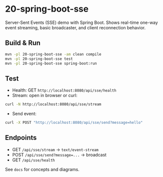 # 20-spring-boot-sse

Server-Sent Events (SSE) demo with Spring Boot. Shows real-time one-way event streaming, basic broadcaster, and client reconnection behavior.

## Build & Run

```bash
mvn -pl 20-spring-boot-sse -am clean compile
mvn -pl 20-spring-boot-sse test
mvn -pl 20-spring-boot-sse spring-boot:run
```

## Test

- Health: GET `http://localhost:8080/api/sse/health`
- Stream: open in browser or curl:

```bash
curl -N http://localhost:8080/api/sse/stream
```

- Send event:

```bash
curl -X POST "http://localhost:8080/api/sse/send?message=hello"
```

## Endpoints

- GET `/api/sse/stream` → `text/event-stream`
- POST `/api/sse/send?message=...` → broadcast
- GET `/api/sse/health`

See `docs` for concepts and diagrams.
